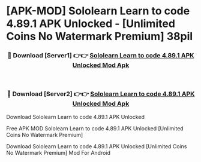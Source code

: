 # [APK-MOD] Sololearn  Learn to code 4.89.1 APK Unlocked - [Unlimited Coins No Watermark Premium] 38pil



<div align="center">
<h3>🔴 Download [Server1] 👉👉 <a href="https://momento.my/?title=Sololearn__Learn_to_code_4.89.1_APK_Unlocked">Sololearn  Learn to code 4.89.1 APK Unlocked Mod Apk</a></h3><br>

<h3>🔴 Download [Server2] 👉👉 <a href="https://momento.my/?title=Sololearn__Learn_to_code_4.89.1_APK_Unlocked">Sololearn  Learn to code 4.89.1 APK Unlocked Mod Apk</a></h3>
</div>



Download Sololearn  Learn to code 4.89.1 APK Unlocked 

Free APK MOD Sololearn  Learn to code 4.89.1 APK Unlocked [Unlimited Coins No Watermark Premium]

Download Sololearn  Learn to code 4.89.1 APK Unlocked [Unlimited Coins No Watermark Premium] Mod For Android
